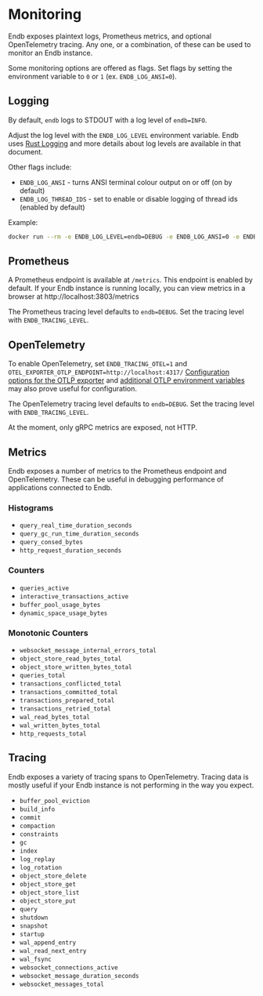 # Monitoring

Endb exposes plaintext logs, Prometheus metrics,
and optional OpenTelemetry tracing.
Any one, or a combination, of these can be used to monitor an Endb instance.

Some monitoring options are offered as flags.
Set flags by setting the environment variable to `0` or `1`
(ex. `ENDB_LOG_ANSI=0`).

## Logging

By default, `endb` logs to STDOUT with a log level of `endb=INFO`.

Adjust the log level with the `ENDB_LOG_LEVEL` environment variable.
Endb uses [Rust Logging](https://docs.rs/env_logger/latest/env_logger/#enabling-logging)
and more details about log levels are available in that document.

Other flags include:

* `ENDB_LOG_ANSI` - turns ANSI terminal colour output on or off (on by default)
* `ENDB_LOG_THREAD_IDS` - set to enable or disable logging of thread ids (enabled by default)

Example:

```sh
docker run --rm -e ENDB_LOG_LEVEL=endb=DEBUG -e ENDB_LOG_ANSI=0 -e ENDB_LOG_THREAD_IDS=1 -p 3803:3803 -v demo_data:/app/endb_data docker.io/endatabas/endb:latest
```

## Prometheus

A Prometheus endpoint is available at `/metrics`.
This endpoint is enabled by default.
If your Endb instance is running locally, you can view metrics in a browser at
http://localhost:3803/metrics

The Prometheus tracing level defaults to `endb=DEBUG`.
Set the tracing level with `ENDB_TRACING_LEVEL`.

## OpenTelemetry

To enable OpenTelemetry, set `ENDB_TRACING_OTEL=1` and
`OTEL_EXPORTER_OTLP_ENDPOINT=http://localhost:4317/`
[Configuration options for the OTLP exporter](https://opentelemetry.io/docs/specs/otel/protocol/exporter/) and
[additional OTLP environment variables](https://opentelemetry.io/docs/concepts/sdk-configuration/otlp-exporter-configuration/)
may also prove useful for configuration.

The OpenTelemetry tracing level defaults to `endb=DEBUG`.
Set the tracing level with `ENDB_TRACING_LEVEL`.

At the moment, only gRPC metrics are exposed, not HTTP.

## Metrics

Endb exposes a number of metrics to the Prometheus endpoint and OpenTelemetry.
These can be useful in debugging performance of applications connected to Endb.

### Histograms

* `query_real_time_duration_seconds`
* `query_gc_run_time_duration_seconds`
* `query_consed_bytes`
* `http_request_duration_seconds`

### Counters

* `queries_active`
* `interactive_transactions_active`
* `buffer_pool_usage_bytes`
* `dynamic_space_usage_bytes`

### Monotonic Counters

* `websocket_message_internal_errors_total`
* `object_store_read_bytes_total`
* `object_store_written_bytes_total`
* `queries_total`
* `transactions_conflicted_total`
* `transactions_committed_total`
* `transactions_prepared_total`
* `transactions_retried_total`
* `wal_read_bytes_total`
* `wal_written_bytes_total`
* `http_requests_total`

## Tracing

Endb exposes a variety of tracing spans to OpenTelemetry.
Tracing data is mostly useful if your Endb instance is not performing in the way you expect.

* `buffer_pool_eviction`
* `build_info`
* `commit`
* `compaction`
* `constraints`
* `gc`
* `index`
* `log_replay`
* `log_rotation`
* `object_store_delete`
* `object_store_get`
* `object_store_list`
* `object_store_put`
* `query`
* `shutdown`
* `snapshot`
* `startup`
* `wal_append_entry`
* `wal_read_next_entry`
* `wal_fsync`
* `websocket_connections_active`
* `websocket_message_duration_seconds`
* `websocket_messages_total`
